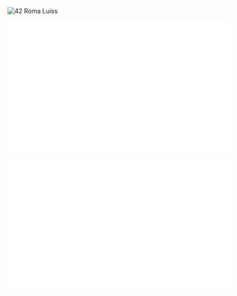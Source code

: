 ![42 Roma Luiss](https://badge42.herokuapp.com/api/stats/scilla)

![GitHub stats](https://github.com/scilla/better-github-stats/blob/master/generated/overview.svg)

![Top Langs](https://github.com/scilla/better-github-stats/blob/master/generated/languages.svg)
